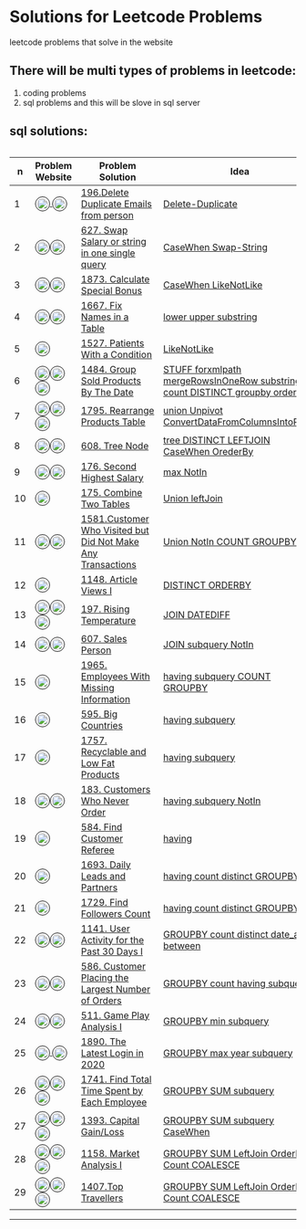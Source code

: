 #  Solutions for Leetcode Problems
leetcode problems that solve in the website 

## There will be multi types of problems in leetcode:
1. coding problems 
2. sql problems and this will be slove in sql server

## sql solutions:
######  
  n | Problem Website | Problem Solution | Idea
--- |--- | --- | ---
 1|[<img align="center" src="https://raw.githubusercontent.com/rahuldkjain/github-profile-readme-generator/master/src/images/icons/Social/leet-code.svg" title="this prolem from leetCode" alt="aly_momdouh" height="20" width="20" style="border-radius: 50%;padding: 2px;border: 1px solid black;" /> <img align="center" title="this most asked interview Questions" src="https://user-images.githubusercontent.com/33808080/204126313-81ee91a2-507a-483b-9c7c-0aa89aefafed.png" alt="aly_momdouh" height="20" width="20" style="border-radius: 50%;padding: 2px;border: 1px solid black;" />](https://leetcode.com/problems/delete-duplicate-emails/?envType=study-plan&id=sql-i)|[196.Delete Duplicate Emails from person](https://github.com/alymomdouh/leetcodeProblems/tree/master/0196-delete-duplicate-emails)|[Delete-Duplicate](https://github.com/alymomdouh/leetcodeProblems/tree/master/0196-delete-duplicate-emails) 
2|[<img align="center" src="https://raw.githubusercontent.com/rahuldkjain/github-profile-readme-generator/master/src/images/icons/Social/leet-code.svg" title="this prolem from leetCode" alt="aly_momdouh" height="20" width="20" style="border-radius: 50%;padding: 2px;border: 1px solid black;" /><img align="center" title="this most asked interview Questions" src="https://user-images.githubusercontent.com/33808080/204126313-81ee91a2-507a-483b-9c7c-0aa89aefafed.png" alt="aly_momdouh" height="20" width="20" style="border-radius: 50%;padding: 2px;border: 1px solid black;" />](https://leetcode.com/problems/swap-salary/?envType=study-plan&id=sql-i)|[627. Swap Salary or string in one single query ](https://github.com/alymomdouh/leetcodeProblems/tree/master/0627-swap-salary)|[CaseWhen Swap-String](https://github.com/alymomdouh/leetcodeProblems/tree/master/0627-swap-salary)
3|[<img align="center" src="https://raw.githubusercontent.com/rahuldkjain/github-profile-readme-generator/master/src/images/icons/Social/leet-code.svg" title="this prolem from leetCode" alt="aly_momdouh" height="20" width="20" style="border-radius: 50%;padding: 2px;border: 1px solid black;" /><img align="center" title="this most asked interview Questions" src="https://user-images.githubusercontent.com/33808080/204126313-81ee91a2-507a-483b-9c7c-0aa89aefafed.png" alt="aly_momdouh" height="20" width="20" style="border-radius: 50%;padding: 2px;border: 1px solid black;" />](https://leetcode.com/problems/calculate-special-bonus/?envType=study-plan&id=sql-i)|[1873. Calculate Special Bonus](https://github.com/alymomdouh/leetcodeProblems/tree/master/1873-calculate-special-bonus)|[CaseWhen LikeNotLike](https://github.com/alymomdouh/leetcodeProblems/tree/master/1873-calculate-special-bonus)
4|[<img align="center" src="https://raw.githubusercontent.com/rahuldkjain/github-profile-readme-generator/master/src/images/icons/Social/leet-code.svg" title="this prolem from leetCode" alt="aly_momdouh" height="20" width="20" style="border-radius: 50%;padding: 2px;border: 1px solid black;" /><img align="center" title="this most asked interview Questions" src="https://user-images.githubusercontent.com/33808080/204126313-81ee91a2-507a-483b-9c7c-0aa89aefafed.png" alt="aly_momdouh" height="20" width="20" style="border-radius: 50%;padding: 2px;border: 1px solid black;" />](https://leetcode.com/problems/fix-names-in-a-table/?envType=study-plan&id=sql-i)|[1667. Fix Names in a Table](https://github.com/alymomdouh/leetcodeProblems/tree/master/1667-fix-names-in-a-table)|[lower upper substring](https://github.com/alymomdouh/leetcodeProblems/tree/master/1667-fix-names-in-a-table)
5|[<img align="center" src="https://raw.githubusercontent.com/rahuldkjain/github-profile-readme-generator/master/src/images/icons/Social/leet-code.svg" title="this prolem from leetCode" alt="aly_momdouh" height="20" width="20" style="border-radius: 50%;padding: 2px;border: 1px solid black;" />](https://leetcode.com/problems/patients-with-a-condition/?envType=study-plan&id=sql-i)|[1527. Patients With a Condition](https://github.com/alymomdouh/leetcodeProblems/tree/master/1527-patients-with-a-condition)|[LikeNotLike](https://github.com/alymomdouh/leetcodeProblems/tree/master/1527-patients-with-a-condition)
6|[<img align="center" src="https://raw.githubusercontent.com/rahuldkjain/github-profile-readme-generator/master/src/images/icons/Social/leet-code.svg" title="this prolem from leetCode" alt="aly_momdouh" height="20" width="20" style="border-radius: 50%;padding: 2px;border: 1px solid black;" /><img align="center" title="this most asked interview Questions" src="https://user-images.githubusercontent.com/33808080/204126313-81ee91a2-507a-483b-9c7c-0aa89aefafed.png" alt="aly_momdouh" height="20" width="20" style="border-radius: 50%;padding: 2px;border: 1px solid black;" /> <img align="center" title="this most difficulty or hard problem" src="https://user-images.githubusercontent.com/33808080/204126737-9d289eb0-4010-4a36-bd88-585d0583b4aa.png" alt="aly_momdouh" height="20" width="20" style="border-radius: 50%;padding: 2px;border: 1px solid black;" />](https://leetcode.com/problems/group-sold-products-by-the-date/?envType=study-plan&id=sql-i)|[1484. Group Sold Products By The Date](https://github.com/alymomdouh/leetcodeProblems/tree/master/1484-group-sold-products-by-the-date)|[STUFF forxmlpath mergeRowsInOneRow substring count DISTINCT groupby orderby](https://github.com/alymomdouh/leetcodeProblems/tree/master/1484-group-sold-products-by-the-date)
7|[<img align="center" src="https://raw.githubusercontent.com/rahuldkjain/github-profile-readme-generator/master/src/images/icons/Social/leet-code.svg" title="this prolem from leetCode" alt="aly_momdouh" height="20" width="20" style="border-radius: 50%;padding: 2px;border: 1px solid black;" /><img align="center" title="this most asked interview Questions" src="https://user-images.githubusercontent.com/33808080/204126313-81ee91a2-507a-483b-9c7c-0aa89aefafed.png" alt="aly_momdouh" height="20" width="20" style="border-radius: 50%;padding: 2px;border: 1px solid black;" /> <img align="center" title="this most difficulty or hard problem" src="https://user-images.githubusercontent.com/33808080/204126737-9d289eb0-4010-4a36-bd88-585d0583b4aa.png" alt="aly_momdouh" height="20" width="20" style="border-radius: 50%;padding: 2px;border: 1px solid black;" />](https://leetcode.com/problems/rearrange-products-table/submissions/)|[1795. Rearrange Products Table](https://github.com/alymomdouh/leetcodeProblems/tree/master/1795-rearrange-products-table)|[union Unpivot ConvertDataFromColumnsIntoRows](https://github.com/alymomdouh/leetcodeProblems/tree/master/1795-rearrange-products-table)
8|[<img align="center" src="https://raw.githubusercontent.com/rahuldkjain/github-profile-readme-generator/master/src/images/icons/Social/leet-code.svg" title="this prolem from leetCode" alt="aly_momdouh" height="20" width="20" style="border-radius: 50%;padding: 2px;border: 1px solid black;" /><img align="center" title="this most difficulty or hard problem" src="https://user-images.githubusercontent.com/33808080/204126737-9d289eb0-4010-4a36-bd88-585d0583b4aa.png" alt="aly_momdouh" height="20" width="20" style="border-radius: 50%;padding: 2px;border: 1px solid black;" />](https://leetcode.com/problems/tree-node/)|[608. Tree Node](https://github.com/alymomdouh/leetcodeProblems/tree/master/0608-tree-node)|[tree DISTINCT LEFTJOIN CaseWhen OrederBy](https://github.com/alymomdouh/leetcodeProblems/tree/master/0608-tree-node)
9|[<img align="center" src="https://raw.githubusercontent.com/rahuldkjain/github-profile-readme-generator/master/src/images/icons/Social/leet-code.svg" title="this prolem from leetCode" alt="aly_momdouh" height="20" width="20" style="border-radius: 50%;padding: 2px;border: 1px solid black;" /><img align="center" title="this most asked interview Questions" src="https://user-images.githubusercontent.com/33808080/204126313-81ee91a2-507a-483b-9c7c-0aa89aefafed.png" alt="aly_momdouh" height="20" width="20" style="border-radius: 50%;padding: 2px;border: 1px solid black;" />](https://leetcode.com/problems/second-highest-salary/)|[176. Second Highest Salary](https://github.com/alymomdouh/leetcodeProblems/tree/master/0176-second-highest-salary)|[max NotIn](https://github.com/alymomdouh/leetcodeProblems/tree/master/0176-second-highest-salary)
10|[<img align="center" src="https://raw.githubusercontent.com/rahuldkjain/github-profile-readme-generator/master/src/images/icons/Social/leet-code.svg" title="this prolem from leetCode" alt="aly_momdouh" height="20" width="20" style="border-radius: 50%;padding: 2px;border: 1px solid black;" />](https://leetcode.com/problems/combine-two-tables/)|[175. Combine Two Tables](https://github.com/alymomdouh/leetcodeProblems/tree/master/0175-combine-two-tables)|[Union leftJoin](https://github.com/alymomdouh/leetcodeProblems/tree/master/0175-combine-two-tables)
11|[<img align="center" src="https://raw.githubusercontent.com/rahuldkjain/github-profile-readme-generator/master/src/images/icons/Social/leet-code.svg" title="this prolem from leetCode" alt="aly_momdouh" height="20" width="20" style="border-radius: 50%;padding: 2px;border: 1px solid black;" /><img align="center" title="this most asked interview Questions" src="https://user-images.githubusercontent.com/33808080/204126313-81ee91a2-507a-483b-9c7c-0aa89aefafed.png" alt="aly_momdouh" height="20" width="20" style="border-radius: 50%;padding: 2px;border: 1px solid black;" />](https://leetcode.com/problems/customer-who-visited-but-did-not-make-any-transactions/?envType=study-plan&id=sql-i)|[1581.Customer Who Visited but Did Not Make Any Transactions](https://github.com/alymomdouh/leetcodeProblems/tree/master/1581-customer-who-visited-but-did-not-make-any-transactions)|[Union NotIn COUNT GROUPBY](https://github.com/alymomdouh/leetcodeProblems/tree/master/1581-customer-who-visited-but-did-not-make-any-transactions)
12|[<img align="center" src="https://raw.githubusercontent.com/rahuldkjain/github-profile-readme-generator/master/src/images/icons/Social/leet-code.svg" title="this prolem from leetCode" alt="aly_momdouh" height="20" width="20" style="border-radius: 50%;padding: 2px;border: 1px solid black;" />](https://leetcode.com/problems/article-views-i/?envType=study-plan&id=sql-i)|[1148. Article Views I](https://github.com/alymomdouh/leetcodeProblems/tree/master/1148-article-views-i)|[DISTINCT ORDERBY](https://github.com/alymomdouh/leetcodeProblems/tree/master/1148-article-views-i)
13|[<img align="center" src="https://raw.githubusercontent.com/rahuldkjain/github-profile-readme-generator/master/src/images/icons/Social/leet-code.svg" title="this prolem from leetCode" alt="aly_momdouh" height="20" width="20" style="border-radius: 50%;padding: 2px;border: 1px solid black;" /><img align="center" title="this most asked interview Questions" src="https://user-images.githubusercontent.com/33808080/204126313-81ee91a2-507a-483b-9c7c-0aa89aefafed.png" alt="aly_momdouh" height="20" width="20" style="border-radius: 50%;padding: 2px;border: 1px solid black;" /><img align="center" title="this most difficulty or hard problem" src="https://user-images.githubusercontent.com/33808080/204126737-9d289eb0-4010-4a36-bd88-585d0583b4aa.png" alt="aly_momdouh" height="20" width="20" style="border-radius: 50%;padding: 2px;border: 1px solid black;" />](https://leetcode.com/problems/rising-temperature/?envType=study-plan&id=sql-i)|[197. Rising Temperature](https://github.com/alymomdouh/leetcodeProblems/tree/master/0197-rising-temperature)|[JOIN DATEDIFF](https://github.com/alymomdouh/leetcodeProblems/tree/master/0197-rising-temperature)
14|[<img align="center" src="https://raw.githubusercontent.com/rahuldkjain/github-profile-readme-generator/master/src/images/icons/Social/leet-code.svg" title="this prolem from leetCode" alt="aly_momdouh" height="20" width="20" style="border-radius: 50%;padding: 2px;border: 1px solid black;" /><img align="center" title="this most asked interview Questions" src="https://user-images.githubusercontent.com/33808080/204126313-81ee91a2-507a-483b-9c7c-0aa89aefafed.png" alt="aly_momdouh" height="20" width="20" style="border-radius: 50%;padding: 2px;border: 1px solid black;" />](https://leetcode.com/problems/sales-person/)|[607. Sales Person](https://github.com/alymomdouh/leetcodeProblems/tree/master/0607-sales-person)|[JOIN subquery NotIn](https://github.com/alymomdouh/leetcodeProblems/tree/master/0607-sales-person)
15|[<img align="center" src="https://raw.githubusercontent.com/rahuldkjain/github-profile-readme-generator/master/src/images/icons/Social/leet-code.svg" title="this prolem from leetCode" alt="aly_momdouh" height="20" width="20" style="border-radius: 50%;padding: 2px;border: 1px solid black;" />](https://leetcode.com/problems/employees-with-missing-information/?envType=study-plan&id=sql-i)|[1965. Employees With Missing Information](https://github.com/alymomdouh/leetcodeProblems/tree/master/1965-employees-with-missing-information)|[having subquery COUNT GROUPBY](https://github.com/alymomdouh/leetcodeProblems/tree/master/1965-employees-with-missing-information)
16|[<img align="center" src="https://raw.githubusercontent.com/rahuldkjain/github-profile-readme-generator/master/src/images/icons/Social/leet-code.svg" title="this prolem from leetCode" alt="aly_momdouh" height="20" width="20" style="border-radius: 50%;padding: 2px;border: 1px solid black;" />](https://leetcode.com/problems/big-countries/?envType=study-plan&id=sql-i)|[595. Big Countries](https://github.com/alymomdouh/leetcodeProblems/tree/master/0595-big-countries)|[having subquery](https://github.com/alymomdouh/leetcodeProblems/tree/master/0595-big-countries)
17|[<img align="center" src="https://raw.githubusercontent.com/rahuldkjain/github-profile-readme-generator/master/src/images/icons/Social/leet-code.svg" title="this prolem from leetCode" alt="aly_momdouh" height="20" width="20" style="border-radius: 50%;padding: 2px;border: 1px solid black;" />](https://leetcode.com/problems/recyclable-and-low-fat-products/?envType=study-plan&id=sql-i)|[1757. Recyclable and Low Fat Products](https://github.com/alymomdouh/leetcodeProblems/tree/master/1757-recyclable-and-low-fat-products)|[having subquery](https://github.com/alymomdouh/leetcodeProblems/tree/master/1757-recyclable-and-low-fat-products)
18|[<img align="center" src="https://raw.githubusercontent.com/rahuldkjain/github-profile-readme-generator/master/src/images/icons/Social/leet-code.svg" title="this prolem from leetCode" alt="aly_momdouh" height="20" width="20" style="border-radius: 50%;padding: 2px;border: 1px solid black;" /><img align="center" title="this most asked interview Questions" src="https://user-images.githubusercontent.com/33808080/204126313-81ee91a2-507a-483b-9c7c-0aa89aefafed.png" alt="aly_momdouh" height="20" width="20" style="border-radius: 50%;padding: 2px;border: 1px solid black;" />](https://leetcode.com/problems/customers-who-never-order/?envType=study-plan&id=sql-i)|[183. Customers Who Never Order](https://github.com/alymomdouh/leetcodeProblems/tree/master/183-customers-who-never-order) |[having subquery NotIn](https://github.com/alymomdouh/leetcodeProblems/tree/master/183-customers-who-never-order)
19|[<img align="center" src="https://raw.githubusercontent.com/rahuldkjain/github-profile-readme-generator/master/src/images/icons/Social/leet-code.svg" title="this prolem from leetCode" alt="aly_momdouh" height="20" width="20" style="border-radius: 50%;padding: 2px;border: 1px solid black;" />](https://leetcode.com/problems/find-customer-referee/?envType=study-plan&id=sql-i)|[584. Find Customer Referee](https://github.com/alymomdouh/leetcodeProblems/tree/master/0584-find-customer-referee)|[having](https://github.com/alymomdouh/leetcodeProblems/tree/master/0584-find-customer-referee)
20|[<img align="center" src="https://raw.githubusercontent.com/rahuldkjain/github-profile-readme-generator/master/src/images/icons/Social/leet-code.svg" title="this prolem from leetCode" alt="aly_momdouh" height="20" width="20" style="border-radius: 50%;padding: 2px;border: 1px solid black;" />](https://leetcode.com/problems/daily-leads-and-partners/)|[1693. Daily Leads and Partners](https://github.com/alymomdouh/leetcodeProblems/tree/master/1693-daily-leads-and-partners)|[having count distinct GROUPBY](https://github.com/alymomdouh/leetcodeProblems/tree/master/1693-daily-leads-and-partners)
21|[<img align="center" src="https://raw.githubusercontent.com/rahuldkjain/github-profile-readme-generator/master/src/images/icons/Social/leet-code.svg" title="this prolem from leetCode" alt="aly_momdouh" height="20" width="20" style="border-radius: 50%;padding: 2px;border: 1px solid black;" />](https://leetcode.com/problems/find-followers-count/)|[1729. Find Followers Count](https://github.com/alymomdouh/leetcodeProblems/tree/master/1729-find-followers-count)|[having count distinct GROUPBY](https://github.com/alymomdouh/leetcodeProblems/tree/master/1729-find-followers-count)
22|[<img align="center" src="https://raw.githubusercontent.com/rahuldkjain/github-profile-readme-generator/master/src/images/icons/Social/leet-code.svg" title="this prolem from leetCode" alt="aly_momdouh" height="20" width="20" style="border-radius: 50%;padding: 2px;border: 1px solid black;" /><img align="center" title="this most difficulty or hard problem" src="https://user-images.githubusercontent.com/33808080/204126737-9d289eb0-4010-4a36-bd88-585d0583b4aa.png" alt="aly_momdouh" height="20" width="20" style="border-radius: 50%;padding: 2px;border: 1px solid black;" />](https://leetcode.com/problems/user-activity-for-the-past-30-days-i/)|[1141. User Activity for the Past 30 Days I](https://github.com/alymomdouh/leetcodeProblems/tree/master/1141-user-activity-for-the-past-30-days-i)|[GROUPBY count distinct date_add between](https://github.com/alymomdouh/leetcodeProblems/tree/master/1141-user-activity-for-the-past-30-days-i)
23|[<img align="center" src="https://raw.githubusercontent.com/rahuldkjain/github-profile-readme-generator/master/src/images/icons/Social/leet-code.svg" title="this prolem from leetCode" alt="aly_momdouh" height="20" width="20" style="border-radius: 50%;padding: 2px;border: 1px solid black;" /><img align="center" title="this most asked interview Questions" src="https://user-images.githubusercontent.com/33808080/204126313-81ee91a2-507a-483b-9c7c-0aa89aefafed.png" alt="aly_momdouh" height="20" width="20" style="border-radius: 50%;padding: 2px;border: 1px solid black;" />](https://leetcode.com/problems/customer-placing-the-largest-number-of-orders/)|[586. Customer Placing the Largest Number of Orders](https://github.com/alymomdouh/leetcodeProblems/tree/master/0586-customer-placing-the-largest-number-of-orders)|[GROUPBY count having subquery](https://github.com/alymomdouh/leetcodeProblems/tree/master/0586-customer-placing-the-largest-number-of-orders)
24|[<img align="center" src="https://raw.githubusercontent.com/rahuldkjain/github-profile-readme-generator/master/src/images/icons/Social/leet-code.svg" title="this prolem from leetCode" alt="aly_momdouh" height="20" width="20" style="border-radius: 50%;padding: 2px;border: 1px solid black;" /><img align="center" title="this most asked interview Questions" src="https://user-images.githubusercontent.com/33808080/204126313-81ee91a2-507a-483b-9c7c-0aa89aefafed.png" alt="aly_momdouh" height="20" width="20" style="border-radius: 50%;padding: 2px;border: 1px solid black;" />](https://leetcode.com/problems/game-play-analysis-i/)|[511. Game Play Analysis I](https://github.com/alymomdouh/leetcodeProblems/tree/master/0511-game-play-analysis-i)|[GROUPBY min subquery](https://github.com/alymomdouh/leetcodeProblems/tree/master/0511-game-play-analysis-i)
25|[<img align="center" src="https://raw.githubusercontent.com/rahuldkjain/github-profile-readme-generator/master/src/images/icons/Social/leet-code.svg" title="this prolem from leetCode" alt="aly_momdouh" height="20" width="20" style="border-radius: 50%;padding: 2px;border: 1px solid black;" /> <img align="center" title="this most asked interview Questions" src="https://user-images.githubusercontent.com/33808080/204126313-81ee91a2-507a-483b-9c7c-0aa89aefafed.png" alt="aly_momdouh" height="20" width="20" style="border-radius: 50%;padding: 2px;border: 1px solid black;" />](https://leetcode.com/problems/the-latest-login-in-2020/submissions/)|[1890. The Latest Login in 2020](https://github.com/alymomdouh/leetcodeProblems/tree/master/1890-the-latest-login-in-2020)|[GROUPBY max year subquery](https://github.com/alymomdouh/leetcodeProblems/tree/master/1890-the-latest-login-in-2020)
26|[<img align="center" src="https://raw.githubusercontent.com/rahuldkjain/github-profile-readme-generator/master/src/images/icons/Social/leet-code.svg" title="this prolem from leetCode" alt="aly_momdouh" height="20" width="20" style="border-radius: 50%;padding: 2px;border: 1px solid black;" /><img align="center" title="this most asked interview Questions" src="https://user-images.githubusercontent.com/33808080/204126313-81ee91a2-507a-483b-9c7c-0aa89aefafed.png" alt="aly_momdouh" height="20" width="20" style="border-radius: 50%;padding: 2px;border: 1px solid black;" /><img align="center" title="this most difficulty or hard problem" src="https://user-images.githubusercontent.com/33808080/204126737-9d289eb0-4010-4a36-bd88-585d0583b4aa.png" alt="aly_momdouh" height="20" width="20" style="border-radius: 50%;padding: 2px;border: 1px solid black;" /> ](https://leetcode.com/problems/find-total-time-spent-by-each-employee/submissions/)|[1741. Find Total Time Spent by Each Employee](https://github.com/alymomdouh/leetcodeProblems/tree/master/1741-find-total-time-spent-by-each-employee)|[GROUPBY SUM subquery](https://github.com/alymomdouh/leetcodeProblems/tree/master/1741-find-total-time-spent-by-each-employee)
27|[<img align="center" src="https://raw.githubusercontent.com/rahuldkjain/github-profile-readme-generator/master/src/images/icons/Social/leet-code.svg" title="this prolem from leetCode" alt="aly_momdouh" height="20" width="20" style="border-radius: 50%;padding: 2px;border: 1px solid black;" /><img align="center" title="this most asked interview Questions" src="https://user-images.githubusercontent.com/33808080/204126313-81ee91a2-507a-483b-9c7c-0aa89aefafed.png" alt="aly_momdouh" height="20" width="20" style="border-radius: 50%;padding: 2px;border: 1px solid black;" /><img align="center" title="this most difficulty or hard problem" src="https://user-images.githubusercontent.com/33808080/204126737-9d289eb0-4010-4a36-bd88-585d0583b4aa.png" alt="aly_momdouh" height="20" width="20" style="border-radius: 50%;padding: 2px;border: 1px solid black;" /> ](https://leetcode.com/problems/capital-gainloss/)|[1393. Capital Gain/Loss](https://github.com/alymomdouh/leetcodeProblems/tree/master/1393-capital-gain-loss)|[GROUPBY SUM subquery CaseWhen](https://github.com/alymomdouh/leetcodeProblems/tree/master/1393-capital-gain-loss)
28|[<img align="center" src="https://raw.githubusercontent.com/rahuldkjain/github-profile-readme-generator/master/src/images/icons/Social/leet-code.svg" title="this prolem from leetCode" alt="aly_momdouh" height="20" width="20" style="border-radius: 50%;padding: 2px;border: 1px solid black;" /><img align="center" title="this most asked interview Questions" src="https://user-images.githubusercontent.com/33808080/204126313-81ee91a2-507a-483b-9c7c-0aa89aefafed.png" alt="aly_momdouh" height="20" width="20" style="border-radius: 50%;padding: 2px;border: 1px solid black;" /><img align="center" title="this most difficulty or hard problem" src="https://user-images.githubusercontent.com/33808080/204126737-9d289eb0-4010-4a36-bd88-585d0583b4aa.png" alt="aly_momdouh" height="20" width="20" style="border-radius: 50%;padding: 2px;border: 1px solid black;" /> ](https://leetcode.com/problems/market-analysis-i/)|[1158. Market Analysis I](https://github.com/alymomdouh/leetcodeProblems/tree/master/1158-market-analysis-i)|[GROUPBY SUM LeftJoin OrderBy Count COALESCE](https://github.com/alymomdouh/leetcodeProblems/tree/master/1158-market-analysis-i)
29|[<img align="center" src="https://raw.githubusercontent.com/rahuldkjain/github-profile-readme-generator/master/src/images/icons/Social/leet-code.svg" title="this prolem from leetCode" alt="aly_momdouh" height="20" width="20" style="border-radius: 50%;padding: 2px;border: 1px solid black;" /><img align="center" title="this most asked interview Questions" src="https://user-images.githubusercontent.com/33808080/204126313-81ee91a2-507a-483b-9c7c-0aa89aefafed.png" alt="aly_momdouh" height="20" width="20" style="border-radius: 50%;padding: 2px;border: 1px solid black;" /><img align="center" title="this most difficulty or hard problem" src="https://user-images.githubusercontent.com/33808080/204126737-9d289eb0-4010-4a36-bd88-585d0583b4aa.png" alt="aly_momdouh" height="20" width="20" style="border-radius: 50%;padding: 2px;border: 1px solid black;" /> ](https://leetcode.com/problems/top-travellers/)|[1407.Top Travellers](https://github.com/alymomdouh/leetcodeProblems/tree/master/1407-top-travellers)|[GROUPBY SUM LeftJoin OrderBy Count COALESCE](https://github.com/alymomdouh/leetcodeProblems/tree/master/1407-top-travellers)

<hr/>
<!-- 
<img align="center" src="https://raw.githubusercontent.com/rahuldkjain/github-profile-readme-generator/master/src/images/icons/Social/leet-code.svg" title="this prolem from leetCode" alt="aly_momdouh" height="20" width="20" style="border-radius: 50%;padding: 2px;border: 1px solid black;" />
-->
<!-- 
<img align="center" title="this most asked interview Questions" src="https://user-images.githubusercontent.com/33808080/204126313-81ee91a2-507a-483b-9c7c-0aa89aefafed.png" alt="aly_momdouh" height="20" width="20" style="border-radius: 50%;padding: 2px;border: 1px solid black;" /> 
-->
<!-- 
<img align="center" title="this most difficulty or hard problem" src="https://user-images.githubusercontent.com/33808080/204126737-9d289eb0-4010-4a36-bd88-585d0583b4aa.png" alt="aly_momdouh" height="20" width="20" style="border-radius: 50%;padding: 2px;border: 1px solid black;" />
   -->
  

